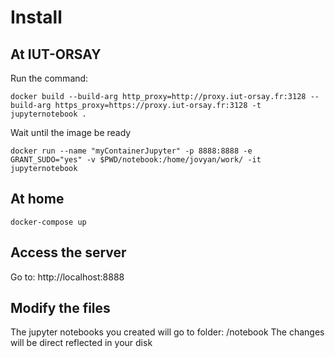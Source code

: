# Install

## At IUT-ORSAY

Run the command:

```docker
docker build --build-arg http_proxy=http://proxy.iut-orsay.fr:3128 --build-arg https_proxy=https://proxy.iut-orsay.fr:3128 -t jupyternotebook .
```
Wait until the image be ready

```docker
docker run --name "myContainerJupyter" -p 8888:8888 -e GRANT_SUDO="yes" -v $PWD/notebook:/home/jovyan/work/ -it jupyternotebook
```

## At home

```docker
docker-compose up
```

## Access the server

Go to: http://localhost:8888

## Modify the files

The jupyter notebooks you created will go to folder: /notebook
The changes will be direct reflected in your disk
